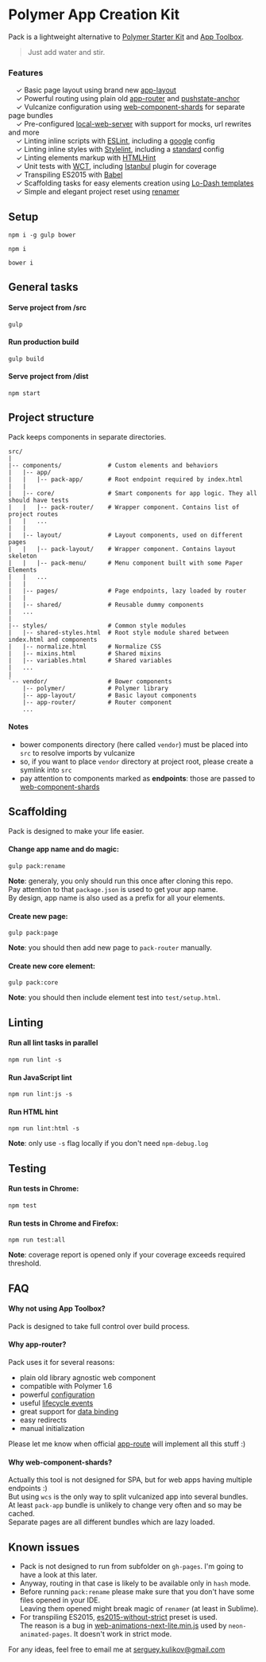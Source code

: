 # Polymer App Creation Kit

Pack is a lightweight alternative to [Polymer Starter Kit](https://github.com/PolymerElements/polymer-starter-kit) and [App Toolbox](https://www.polymer-project.org/1.0/toolbox/).

> Just add water and stir.

### Features

&nbsp; &nbsp; ✓ Basic page layout using brand new [app-layout](https://elements.polymer-project.org/elements/app-layout)<br>
&nbsp; &nbsp; ✓ Powerful routing using plain old [app-router](https://github.com/erikringsmuth/app-router) and [pushstate-anchor](https://github.com/erikringsmuth/pushstate-anchor)<br>
&nbsp; &nbsp; ✓ Vulcanize configuration using [web-component-shards](https://github.com/PolymerLabs/web-component-shards) for separate page bundles<br>
&nbsp; &nbsp; ✓ Pre-configured [local-web-server](https://github.com/75lb/local-web-server) with support for mocks, url rewrites and more<br>
&nbsp; &nbsp; ✓ Linting inline scripts with [ESLint](http://eslint.org), including a [google](https://github.com/google/eslint-config-google) config<br>
&nbsp; &nbsp; ✓ Linting inline styles with [Stylelint](https://github.com/stylelint/stylelint), including a [standard](https://github.com/stylelint/stylelint-config-standard) config<br>
&nbsp; &nbsp; ✓ Linting elements markup with [HTMLHint](https://github.com/yaniswang/HTMLHint)<br>
&nbsp; &nbsp; ✓ Unit tests with [WCT](https://github.com/Polymer/web-component-tester), including [Istanbul](https://github.com/thedeeno/web-component-tester-istanbul) plugin for coverage<br>
&nbsp; &nbsp; ✓ Transpiling ES2015 with [Babel](https://babeljs.io)<br>
&nbsp; &nbsp; ✓ Scaffolding tasks for easy elements creation using [Lo-Dash templates](https://lodash.com/docs#template)<br>
&nbsp; &nbsp; ✓ Simple and elegant project reset using [renamer](https://github.com/75lb/renamer)<br>

## Setup

```
npm i -g gulp bower
```

```
npm i
```

```
bower i
```

## General tasks

#### Serve project from /src

```
gulp
```

#### Run production build

```
gulp build
```

#### Serve project from /dist

```
npm start
```

## Project structure

Pack keeps components in separate directories.

```
src/
|
|-- components/             # Custom elements and behaviors
|   |-- app/
|   |   |-- pack-app/       # Root endpoint required by index.html
|   |
|   |-- core/               # Smart components for app logic. They all should have tests
|   |   |-- pack-router/    # Wrapper component. Contains list of project routes
|   |   ...
|   |
|   |-- layout/             # Layout components, used on different pages
|   |   |-- pack-layout/    # Wrapper component. Contains layout skeleton
|   |   |-- pack-menu/      # Menu component built with some Paper Elements
|   |   ...
|   |
|   |-- pages/              # Page endpoints, lazy loaded by router
|   |
|   |-- shared/             # Reusable dummy components
|   ...
|
|-- styles/                 # Common style modules
|   |-- shared-styles.html  # Root style module shared between index.html and components
|   |-- normalize.html      # Normalize CSS
|   |-- mixins.html         # Shared mixins
|   |-- variables.html      # Shared variables
|   ...
|
`-- vendor/                 # Bower components
    |-- polymer/            # Polymer library
    |-- app-layout/         # Basic layout components
    |-- app-router/         # Router component
    ...
```

#### Notes

* bower components directory (here called `vendor`) must be placed into `src` to resolve imports by vulcanize
* so, if you want to place `vendor` directory at project root, please create a symlink into `src`
* pay attention to components marked as **endpoints**: those are passed to [web-component-shards](https://github.com/PolymerLabs/web-component-shards)

## Scaffolding

Pack is designed to make your life easier.

#### Change app name and do magic:

```
gulp pack:rename
```

**Note**: generaly, you only should run this once after cloning this repo.<br>
Pay attention to that `package.json` is used to get your app name.<br>
By design, app name is also used as a prefix for all your elements.

#### Create new page:

```
gulp pack:page
```

**Note**: you should then add new page to `pack-router` manually.

#### Create new core element:

```
gulp pack:core
```

**Note**: you should then include element test into `test/setup.html`.

## Linting

#### Run all lint tasks in parallel

```
npm run lint -s
```

#### Run JavaScript lint

```
npm run lint:js -s
```

#### Run HTML hint

```
npm run lint:html -s
```

**Note**: only use `-s` flag locally if you don't need `npm-debug.log`

## Testing

#### Run tests in Chrome:

```
npm test
```

#### Run tests in Chrome and Firefox:

```
npm run test:all
```

**Note**: coverage report is opened only if your coverage exceeds required threshold.

## FAQ

#### Why not using App Toolbox?

Pack is designed to take full control over build process.

#### Why app-router?

Pack uses it for several reasons:

* plain old library agnostic web component
* compatible with Polymer 1.6
* powerful [configuration](https://erikringsmuth.github.io/app-router/#/api)
* useful [lifecycle events](https://erikringsmuth.github.io/app-router/#/events)
* great support for [data binding](https://erikringsmuth.github.io/app-router/#/databinding/test)
* easy redirects
* manual initialization

Please let me know when official [app-route](https://elements.polymer-project.org/elements/app-route) will implement all this stuff :)

#### Why web-component-shards?

Actually this tool is not designed for SPA, but for web apps having multiple endpoints :)<br>
But using `wcs` is the only way to split vulcanized app into several bundles.<br>
At least `pack-app` bundle is unlikely to change very often and so may be cached.<br>
Separate pages are all different bundles which are lazy loaded.

## Known issues

* Pack is not designed to run from subfolder on `gh-pages`. I'm going to have a look at this later.<br>
* Anyway, routing in that case is likely to be available only in `hash` mode.<br>
* Before running `pack:rename` please make sure that you don't have some files opened in your IDE.<br>
Leaving them opened might break magic of `renamer` (at least in Sublime).<br>
* For transpiling ES2015, [es2015-without-strict](https://github.com/fancyboynet/babel-preset-es2015-without-strict) preset is used.<br>
The reason is a bug in [web-animations-next-lite.min.js](https://github.com/web-animations/web-animations-next/issues/402) used by `neon-animated-pages`. It doesn't work in strict mode.<br>

For any ideas, feel free to email me at [serguey.kulikov@gmail.com](mailto:serguey.kulikov@gmail.com)
